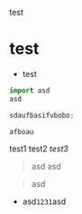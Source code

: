 test

# test

* test

```python
import asd
asd 

sdaufbasifvbobo;

afboau
```

test1 test2 *test3*

> asd
> asd
>

> asd


* asd`1231`asd
